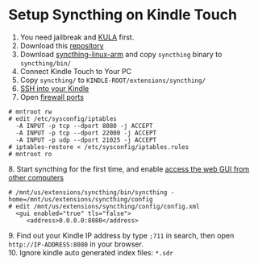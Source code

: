 Setup Syncthing on Kindle Touch
==========================

1. You need jailbreak and [KULA](http://www.mobileread.com/forums/showthread.php?t=203326) first.
2. Download this [repository](https://github.com/gutenye/syncthing-kindle/archive/master.zip)
3. Download [syncthing-linux-arm](https://github.com/syncthing/syncthing/releases) and copy `syncthing` binary to `syncthing/bin/`
4. Connect Kindle Touch to Your PC
5. Copy `syncthing/` to `KINDLE-ROOT/extensions/syncthing/`
6. [SSH into your Kindle](http://www.mobileread.com/forums/showthread.php?t=186645)
7. Open [firewall ports](https://github.com/syncthing/syncthing/wiki/Firewalls-and-Port-Forwards#local-firewall)

```
# mntroot rw
# edit /etc/sysconfig/iptables
  -A INPUT -p tcp --dport 8080 -j ACCEPT
  -A INPUT -p tcp --dport 22000 -j ACCEPT
  -A INPUT -p udp --dport 21025 -j ACCEPT
# iptables-restore < /etc/sysconfig/iptables.rules
# mntroot ro
```
8\. Start syncthing for the first time, and enable [access the web GUI from other computers](https://github.com/syncthing/syncthing/wiki/Firewalls-and-Port-Forwards#remote-web-gui)

```
# /mnt/us/extensions/syncthing/bin/syncthing -home=/mnt/us/extensions/syncthing/config
# edit /mnt/us/extensions/syncthing/config/config.xml
  <gui enabled="true" tls="false">
     <address>0.0.0.0:8080</address>
```
9\. Find out your Kindle IP address by type `;711` in search, then open `http://IP-ADDRESS:8080` in your browser. <br>
10\. Ignore kindle auto generated index files: `*.sdr`
